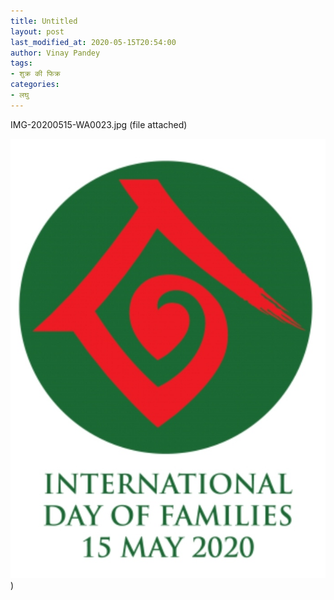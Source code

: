 ```yaml
---
title: Untitled
layout: post
last_modified_at: 2020-05-15T20:54:00
author: Vinay Pandey
tags:
- शुक्र की फिक्र
categories:
- लघु
---
```

IMG-20200515-WA0023.jpg (file attached)


![IMG-20200515-WA0023.jpg](/images/IMG-20200515-WA0023.jpg))

